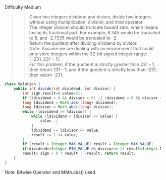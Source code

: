 Difficulty Medium
>>Given two integers dividend and divisor, divide two integers without using multiplication, division, and mod operator.  
>>The integer division should truncate toward zero, which means losing its fractional part. For example, 8.345 would be truncated to 8, and -2.7335 would be truncated to -2.  
>>Return the quotient after dividing dividend by divisor.  
>>Note: Assume we are dealing with an environment that could only store integers within the 32-bit signed integer range: [−231, 231 − 1].  
>>For this problem, if the quotient is strictly greater than 231 - 1, then return 231 - 1, and if the quotient is strictly less than -231, then return -231.
```java
class Solution {
    public int divide(int dividend, int divisor) {
        int sign,result=0,value=31;
		if ((dividend > 0 && divisor > 0) || (dividend < 0 && divisor < 0)) sign = 1;  else sign = -1;
		long ldividend = Math.abs((long) dividend);
		long ldivisor = Math.abs((long) divisor);
		while (ldividend >= ldivisor) {
			while (ldividend < ldivisor << value) {
				value--;
			}
			ldividend -= ldivisor << value;
			result += 1 << value;
		}
		if (result > Integer.MAX_VALUE) result = Integer.MAX_VALUE;
		if(dividend==Integer.MIN_VALUE && divisor==-1) result=Integer.MAX_VALUE;
        result= sign > 0 ? result : -result; return result;
    }
}
```
Note: Bitwise Operator and MAth.abs() used.
